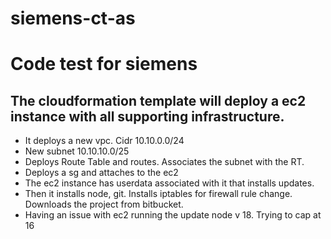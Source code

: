 # siemens-ct-as
# Code test for siemens
## The cloudformation template will deploy a ec2 instance with all supporting infrastructure. 
- It deploys a new vpc. Cidr 10.10.0.0/24
- New subnet 10.10.10.0/25
- Deploys Route Table and routes. Associates the subnet with the RT.
- Deploys a sg and attaches to the ec2
- The ec2 instance has userdata associated with it that installs updates.
- Then it installs node, git. Installs iptables for firewall rule change. Downloads the project from bitbucket. 
- Having an issue with ec2 running the update node v 18. Trying to cap at 16